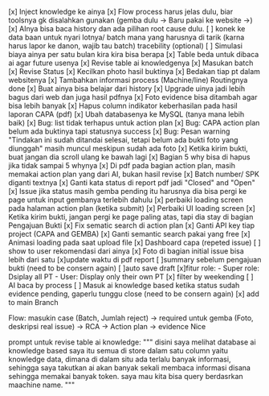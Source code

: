 [x] Inject knowledge ke ainya
[x] Flow process harus jelas dulu, biar toolsnya gk disalahkan gunakan (gemba dulu -> Baru pakai ke website ->)
[x] AInya bisa baca history dan ada pilihan root cause dulu.
[ ] konek ke data baan untuk nyari lotnya/ batch mana yang harusnya di tarik (karna harus lapor ke danon, wajib tau batch) tracebility (optional)
[ ] Simulasi biaya ainya per satu bulan kira kira bisa berapa
[x] Table beda untuk dibaca ai agar future usenya
[x] Revise table ai knowledgenya
[x] Masukan batch 
[x] Revise Status
[x] Kecilkan photo hasil buktinya 
[x] Bedakan tiap pt dalam websitenya
[x] Tambahkan informasi process (Machine/line) Routingnya done
[x] Buat ainya bisa belajar dari history
[x] Upgrade uinya jadi lebih bagus dari web dan juga hasil pdfnya
[x] Foto evidence bisa ditambah agar bisa lebih banyak
[x] Hapus column indikator keberhasilan pada hasil laporan CAPA (pdf)
[x] Ubah databasenya ke MySQL (tanya mana lebih baik)
[x] Bug: list tidak terhapus untuk action plan
[x] Bug: CAPA action plan belum ada buktinya tapi statusnya success
[x] Bug: Pesan warning "Tindakan ini sudah ditandai selesai, tetapi belum ada bukti foto yang diunggah" masih muncul meskipun sudah ada foto
[x] Ketika kirim bukti, buat jangan dia scroll ulang ke bawah lagi
[x] Bagian 5 why bisa di hapus jika tidak sampai 5 whynya
[x] Di pdf pada bagian action plan, masih memakai action plan yang dari AI, bukan hasil revise 
[x] Batch number/ SPK diganti textnya 
[x] Ganti kata status di report pdf jadi "Closed" and "Open" 
[x] Issue jika status masih gemba pending itu harusnya dia bisa pergi ke page untuk input gembanya terlebih dahulu 
[x] perbaiki loading screen pada halaman action plan (ketika submit)
[x] Perbaiki UI loading screen
[x] Ketika kirim bukti, jangan pergi ke page paling atas, tapi dia stay di bagian Pengajuan Bukti
[x] Fix sematic search di action plan 
[x] Ganti API key tiap project (CAPA and GEMBA)
[x] Ganti semantic search pakai yang free
[x] Animasi loading pada saat upload file 
[x] Dashboard capa (repeted issue)
[ ] show to user rekomendasi dari ainya 
[x] Foto di bagian initial issue bisa lebih dari satu 
[x]update waktu di pdf report
[ ]summary sebelum pengajuan bukti (need to be consern again) 
[ ]auto save draft 
[x]fitur role:
    - Super role: Dsiplay all PT
    - User: Display only their own PT
[x] filter by weekending
[ ] AI baca by process
[ ] Masuk ai knowledge based ketika status sudah evidence pending, gaperlu tunggu close (need to be consern again) 
[x] add to main Branch


Flow:
masukin case (Batch, Jumlah reject) -> required untuk gemba (Foto, deskripsi real issue) -> RCA -> Action plan -> evidence
Nice

prompt untuk revise table ai knowledge:
"""
disini saya melihat database ai knowledge based saya itu semua di store dalam satu column yaitu knowledge data, dimana di dalam situ ada terlalu banyak informasi, sehingga saya takutkan ai akan banyak sekali membaca informasi disana sehingga memakai banyak token. saya mau kita bisa query berdasrkan maachine name. 
"""